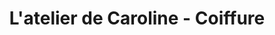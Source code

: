 ---
title: "L'atelier de Caroline - Coiffure"
url: /ampuis/latelier-de-caroline-coiffure/
shop: coiffeur
---